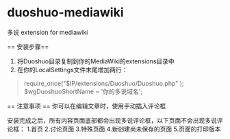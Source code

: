 duoshuo-mediawiki
=================

多说 extension for mediawiki

== 安装步骤==
1. 将Duoshuo目录复制到你的MediaWiki的extensions目录中
2. 在你的LocalSettings文件末尾增加两行：
>require_once("$IP/extensions/Duoshuo/Duoshuo.php" );
>$wgDuoshuoShortName = '你的多说域名';

== 注意事项 ==
你可以在编辑文章时，使用<duoshuo></duoshuo>手动插入评论框

安装完成之后，所有内容页面底部都会出现多说评论框，以下页面不会出现多说评论框：
1.首页
2.讨论页面
3.特殊页面
4.新创建尚未保存的页面
5.页面的打印版本